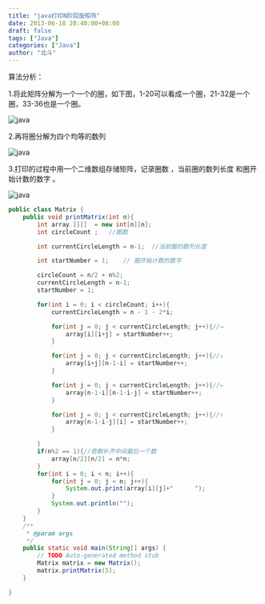 ```yaml
---
title: "java打印N阶回旋矩阵"
date: 2013-06-18 20:40:00+08:00
draft: false
tags: ["Java"]
categories: ["Java"]
author: "北斗"
---
```

算法分析：

1.将此矩阵分解为一个一个的圈，如下图，1-20可以看成一个圈，21-32是一个圈，33-36也是一个圈。

![java](/media/images/2013/java1.jpg)

2.再将圈分解为四个均等的数列

![java](/media/images/2013/java2.jpg)

3.打印的过程中用一个二维数组存储矩阵，记录圈数 ，当前圈的数列长度 和圈开始计数的数字 。

![java](/media/images/2013/java3.jpg)


```java
public class Matrix {
    public void printMatrix(int n){
        int array [][]  = new int[n][n];
        int circleCount ;   //圈数

        int currentCircleLength = n-1;  //当前圈的数列长度

        int startNumber = 1;    // 圈开始计数的数字

        circleCount = n/2 + n%2;
        currentCircleLength = n-1;
        startNumber = 1;

        for(int i = 0; i < circleCount; i++){
            currentCircleLength = n - 1 - 2*i;

            for(int j = 0; j < currentCircleLength; j++){//→
                array[i][i+j] = startNumber++;
            }

            for(int j = 0; j < currentCircleLength; j++){//↓
                array[i+j][n-1-i] = startNumber++;
            }

            for(int j = 0; j < currentCircleLength; j++){//←
                array[n-1-i][n-1-i-j] = startNumber++;
            }

            for(int j = 0; j < currentCircleLength; j++){//↑
                array[n-1-i-j][i] = startNumber++;
            }

        }
        if(n%2 == 1){//奇数补齐中间最后一个数
            array[n/2][n/2] = n*n;
        }
        for(int i = 0; i < n; i++){
            for(int j = 0; j < n; j++){
                System.out.print(array[i][j]+"      ");
            }
            System.out.println("");
        }
    }
    /**
     * @param args
     */
    public static void main(String[] args) {
        // TODO Auto-generated method stub
        Matrix matrix = new Matrix();
        matrix.printMatrix(5);
    }

}
```